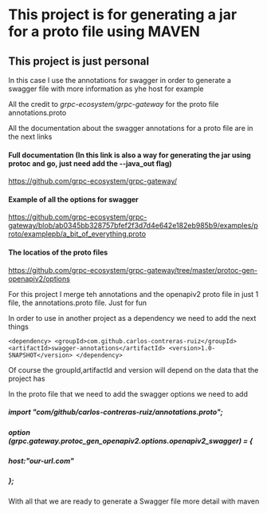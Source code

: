 # This project is for generating a jar for a proto file using MAVEN
## This project is just personal

In this case I use the annotations for swagger in order to generate 
a swagger file with more information as yhe host for example

All the credit to *grpc-ecosystem/grpc-gateway* for the proto file annotations.proto

All the documentation about the swagger annotations for a proto file are in the next links

#### Full documentation (In this link is also a way for generating the jar using protoc and go, just need add the --java_out flag)

https://github.com/grpc-ecosystem/grpc-gateway/

#### Example of all the options for swagger
https://github.com/grpc-ecosystem/grpc-gateway/blob/ab0345bb328757bfef2f3d7d4e642e182eb985b9/examples/proto/examplepb/a_bit_of_everything.proto

#### The locatios of the proto files
https://github.com/grpc-ecosystem/grpc-gateway/tree/master/protoc-gen-openapiv2/options

For this project I merge teh annotations and the openapiv2 proto file in just 
1 file, the annotations.proto file. Just for fun

In order to use in another project as a dependency we need to add the next things

`<dependency>
   <groupId>com.github.carlos-contreras-ruiz</groupId>
   <artifactId>swagger-annotations</artifactId>
   <version>1.0-SNAPSHOT</version>
</dependency>`

Of course the groupId,artifactId and version will depend on the data that the project has 

In the proto file that we need to add the swagger options we need to add

##### import "com/github/carlos-contreras-ruiz/annotations.proto";

##### option (grpc.gateway.protoc_gen_openapiv2.options.openapiv2_swagger) = {
#####    host:"our-url.com"
##### };

With all that we are ready to generate a Swagger file more detail with maven
